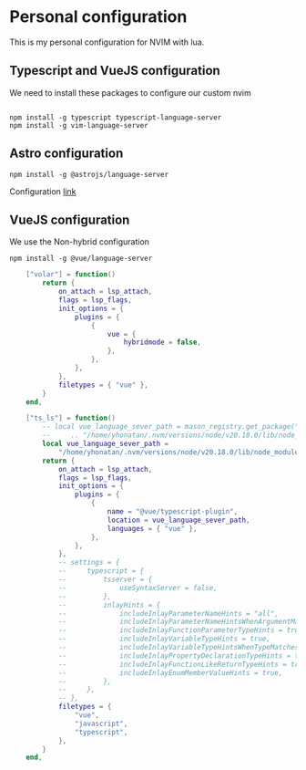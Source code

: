 # Personal configuration

This is my personal configuration for NVIM with lua.


## Typescript and VueJS configuration

We need to install these packages to configure our custom nvim

```console

npm install -g typescript typescript-language-server
npm install -g vim-language-server
```

## Astro configuration

```console
npm install -g @astrojs/language-server

```

Configuration [link](https://github.com/neovim/nvim-lspconfig/blob/master/doc/configs.md#angularls)

## VueJS configuration

We use the Non-hybrid configuration

```console
npm install -g @vue/language-server
```

```lua
    ["volar"] = function()
        return {
            on_attach = lsp_attach,
            flags = lsp_flags,
            init_options = {
                plugins = {
                    {
                        vue = {
                            hybridmode = false,
                        },
                    },
                },
            },
            filetypes = { "vue" },
        }
    end,

    ["ts_ls"] = function()
        -- local vue_language_sever_path = mason_registry.get_package("vue-language-server"):get_install_path()
        --     .. "/home/yhonatan/.nvm/versions/node/v20.18.0/lib/node_modules/@vue/language-server"
        local vue_language_sever_path =
            "/home/yhonatan/.nvm/versions/node/v20.18.0/lib/node_modules/@vue/language-server"
        return {
            on_attach = lsp_attach,
            flags = lsp_flags,
            init_options = {
                plugins = {
                    {
                        name = "@vue/typescript-plugin",
                        location = vue_language_sever_path,
                        languages = { "vue" },
                    },
                },
            },
            -- settings = {
            --     typescript = {
            --         tsserver = {
            --             useSyntaxServer = false,
            --         },
            --         inlayHints = {
            --             includeInlayParameterNameHints = "all",
            --             includeInlayParameterNameHintsWhenArgumentMatchesName = true,
            --             includeInlayFunctionParameterTypeHints = true,
            --             includeInlayVariableTypeHints = true,
            --             includeInlayVariableTypeHintsWhenTypeMatchesName = true,
            --             includeInlayPropertyDeclarationTypeHints = true,
            --             includeInlayFunctionLikeReturnTypeHints = true,
            --             includeInlayEnumMemberValueHints = true,
            --         },
            --     },
            -- },
            filetypes = {
                "vue",
                "javascript",
                "typescript",
            },
        }
    end,

```

